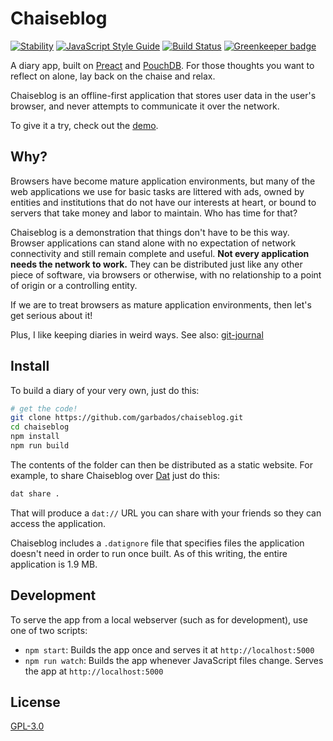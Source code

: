 # Chaiseblog

[![Stability](https://img.shields.io/badge/stability-experimental-orange.svg)](https://nodejs.org/api/documentation.html#documentation_stability_index)
[![JavaScript Style Guide](https://img.shields.io/badge/code_style-standard-brightgreen.svg)](https://standardjs.com)
[![Build Status](https://travis-ci.org/garbados/chaiseblog.svg?branch=master)](https://travis-ci.org/garbados/chaiseblog)
[![Greenkeeper badge](https://badges.greenkeeper.io/garbados/chaiseblog.svg)](https://greenkeeper.io/)

A diary app, built on [Preact](https://preactjs.com/) and [PouchDB](http://pouchdb.com/). For those thoughts you want to reflect on alone, lay back on the chaise and relax.

Chaiseblog is an offline-first application that stores user data in the user's browser, and never attempts to communicate it over the network.

To give it a try, check out the [demo](https://garbados.github.io/chaiseblog).

## Why?

Browsers have become mature application environments, but many of the web applications we use for basic tasks are littered with ads, owned by entities and institutions that do not have our interests at heart, or bound to servers that take money and labor to maintain. Who has time for that?

Chaiseblog is a demonstration that things don't have to be this way. Browser applications can stand alone with no expectation of network connectivity and still remain complete and useful. **Not every application needs the network to work.** They can be distributed just like any other piece of software, via browsers or otherwise, with no relationship to a point of origin or a controlling entity.

If we are to treat browsers as mature application environments, then let's get serious about it!

Plus, I like keeping diaries in weird ways. See also: [git-journal](https://github.com/garbados/git-journal)

## Install

To build a diary of your very own, just do this:

```bash
# get the code!
git clone https://github.com/garbados/chaiseblog.git
cd chaiseblog
npm install
npm run build
```

The contents of the folder can then be distributed as a static website. For example, to share Chaiseblog over [Dat](http://datproject.org/) just do this:

```bash
dat share .
```

That will produce a `dat://` URL you can share with your friends so they can access the application.

Chaiseblog includes a `.datignore` file that specifies files the application doesn't need in order to run once built. As of this writing, the entire application is 1.9 MB.

## Development

To serve the app from a local webserver (such as for development), use one of two scripts:

- `npm start`: Builds the app once and serves it at `http://localhost:5000`
- `npm run watch`: Builds the app whenever JavaScript files change. Serves the app at `http://localhost:5000`

## License

[GPL-3.0](https://opensource.org/licenses/gpl-3.0.html)
